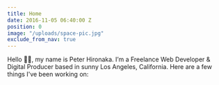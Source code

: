 ```yaml
---
title: Home
date: 2016-11-05 06:40:00 Z
position: 0
image: "/uploads/space-pic.jpg"
exclude_from_nav: true
---
```


Hello 👋🏼, my name is Peter Hironaka. I’m a Freelance Web Developer & Digital Producer based in sunny Los Angeles, California. Here are a few things I've been working on:
